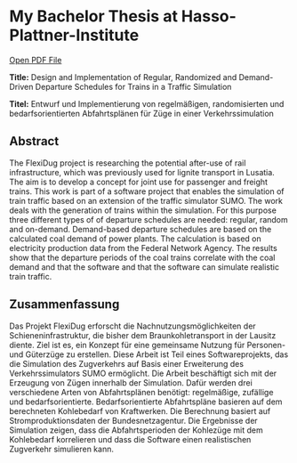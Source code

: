 # My Bachelor Thesis at Hasso-Plattner-Institute

[Open PDF File](https://github.com/CR1337/ba-cr/blob/main/thesis.pdf)

**Title:** Design and Implementation of Regular, Randomized and Demand-Driven Departure Schedules for Trains in a Traffic Simulation

**Titel:** Entwurf und Implementierung von regelmäßigen, randomisierten und bedarfsorientierten Abfahrtsplänen für Züge in einer Verkehrssimulation

## Abstract

The FlexiDug project is researching the potential after-use of rail infrastructure, which was previously used for lignite transport in Lusatia. The aim is to develop a concept for joint use for passenger and freight trains. This work is part of a software project that enables the simulation of train traffic based on an extension of the traffic simulator SUMO. The work deals with the generation of trains within the simulation. For this purpose three different types of of departure schedules are needed: regular, random and on-demand. Demand-based departure schedules are based on the calculated coal demand of power plants. The calculation is based on electricity production data from the Federal Network Agency. The results show that the departure periods of the coal trains correlate with the coal demand and that the software and that the software can simulate realistic train traffic.

## Zusammenfassung

Das Projekt FlexiDug erforscht die Nachnutzungsmöglichkeiten der Schieneninfrastruktur, die bisher dem Braunkohletransport in der Lausitz diente. Ziel ist es, ein Konzept für eine gemeinsame Nutzung für Personen- und Güterzüge zu erstellen. Diese Arbeit ist Teil eines Softwareprojekts, das die Simulation des Zugverkehrs auf Basis einer Erweiterung des Verkehrssimulators SUMO ermöglicht. Die Arbeit beschäftigt sich mit der Erzeugung von Zügen innerhalb der Simulation. Dafür werden drei verschiedene Arten von Abfahrtsplänen benötigt: regelmäßige, zufällige und bedarfsorientierte. Bedarfsorientierte Abfahrtspläne basieren auf dem berechneten Kohlebedarf von Kraftwerken. Die Berechnung basiert auf Stromproduktionsdaten der Bundesnetzagentur. Die Ergebnisse der Simulation zeigen, dass die Abfahrtsperioden der Kohlezüge mit dem Kohlebedarf korrelieren und dass die Software einen realistischen Zugverkehr simulieren kann.
